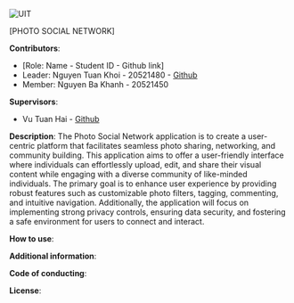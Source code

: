 ![UIT](https://img.shields.io/badge/from-UIT%20VNUHCM-blue?style=for-the-badge&link=https%3A%2F%2Fwww.uit.edu.vn%2F)

[PHOTO SOCIAL NETWORK]

**Contributors**:

- [Role: Name - Student ID - Github link]
- Leader: Nguyen Tuan Khoi - 20521480 - [Github](https://github.com/iawtk2302)
- Member: Nguyen Ba Khanh - 20521450

**Supervisors**:

- Vu Tuan Hai - [Github](https://github.com/vutuanhai237)

**Description**: The Photo Social Network application is to create a user-centric platform that facilitates seamless photo sharing, networking, and community building. This application aims to offer a user-friendly interface where individuals can effortlessly upload, edit, and share their visual content while engaging with a diverse community of like-minded individuals. The primary goal is to enhance user experience by providing robust features such as customizable photo filters, tagging, commenting, and intuitive navigation. Additionally, the application will focus on implementing strong privacy controls, ensuring data security, and fostering a safe environment for users to connect and interact.

**How to use**:

**Additional information**:

**Code of conducting**:

**License**:
